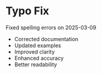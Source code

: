 # Typo Fix

Fixed spelling errors on 2025-03-09

- Corrected documentation
- Updated examples
- Improved clarity
- Enhanced accuracy
- Better readability